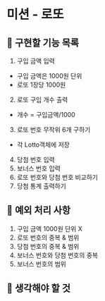# 미션 - 로또

## 🚀 구현할 기능 목록

1. 구입 금액 입력
 - 구입 금액은 1000원 단위
 - 로또 1장당 1000원
2. 로또 구입 개수 출력
 - 개수 = 구입금액/1000
3. 로또 번호 무작위 6개 구하기
 - 각 Lotto객체에 저장
4. 당첨 번호 입력
5. 보너스 번호 입력
6. 로또 번호와 당첨 번호 비교하기
7. 당첨 통계 출력하기

## 🚨 예외 처리 사항

1. 구입 금액 1000원 단위 X
2. 로또 번호의 중복 & 범위
3. 당첨 번호의 중복 & 범위
4. 보너스 번호와 당첨 번호의 중복
5. 보너스 번호의 범위

## 🤔 생각해야 할 것